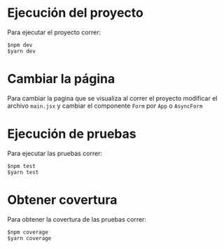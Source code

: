# Ejecución del proyecto

Para ejecutar el proyecto correr:

```{bash}
$npm dev
$yarn dev 
```
# Cambiar la página

Para cambiar la pagina que se visualiza al correr el proyecto modificar el archivo
`main.jsx` y cambiar el componente `Form` por `App` o `AsyncForm`

# Ejecución de pruebas

Para ejecutar las pruebas correr:

```{bash}
$npm test
$yarn test 
```

# Obtener covertura

Para obtener la covertura de las pruebas correr:

```{bash}
$npm coverage
$yarn coverage 
```
